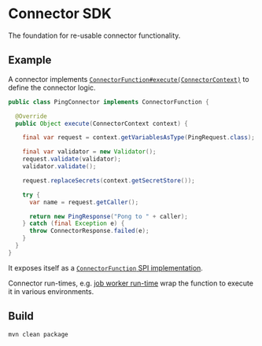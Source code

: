 # Connector SDK

The foundation for re-usable connector functionality.

## Example

A connector implements [`ConnectorFunction#execute(ConnectorContext)`](https://github.com/camunda/connectors-framework/blob/main/connector-sdk/src/main/java/io/camunda/connector/sdk/ConnectorFunction.java) to define the connector logic.

```java
public class PingConnector implements ConnectorFunction {

  @Override
  public Object execute(ConnectorContext context) {

    final var request = context.getVariablesAsType(PingRequest.class);

    final var validator = new Validator();
    request.validate(validator);
    validator.validate();

    request.replaceSecrets(context.getSecretStore());

    try {
      var name = request.getCaller();

      return new PingResponse("Pong to " + caller);
    } catch (final Exception e) {
      throw ConnectorResponse.failed(e);
    }
  }
}
```

It exposes itself as a [`ConnectorFunction` SPI implementation](https://docs.oracle.com/javase/8/docs/api/java/util/ServiceLoader.html).

Connector run-times, e.g. [job worker run-time](../connector-runtime-job-worker) wrap the function to execute it in various environments.


## Build

```bash
mvn clean package
```
